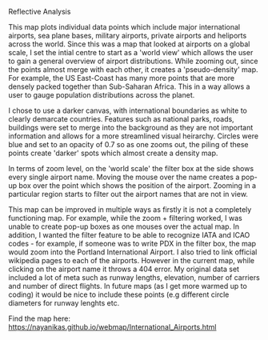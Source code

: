 Reflective Analysis 

This map plots individual data points which include major international airports, sea plane bases, military airports, private airports and heliports across the world. Since this was a map that looked at airports on a global scale, I set the intial centre to start as a 'world view' which allows the user to gain a general overview of airport distributions. While zooming out, since the points almost merge with each other, it creates a 'pseudo-density' map. For example, the US East-Coast has many more points that are more densely packed together than Sub-Saharan Africa. This in a way allows a user to gauge population distributions across the planet. 

I chose to use a darker canvas, with international boundaries as white to clearly demarcate countries. Features such as national parks, roads, buildings were set to merge into the background as they are not important information and allows for a more streamlined visual heirarchy. Circles were blue and set to an opacity of 0.7 so as one zooms out, the piling of these points create 'darker' spots which almost create a density map. 

In terms of zoom level, on the 'world scale' the filter box at the side shows every single airport name. Moving the mouse over the name creates a pop-up box over the point which shows the position of the airport. Zooming in a particular region starts to filter out the airport names that are not in view. 

This map can be improved in multiple ways as firstly it is not a completely functioning map. For example, while the zoom + filtering worked, I was unable to create pop-up boxes as one mouses over the actual map. In addition, I wanted the filter feature to be able to recognize IATA and ICAO codes - for example, if someone was to write PDX in the filter box, the map would zoom into the Portland International Airport. I also tried to link official wikipedia pages to each of the airports. However in the current map, while clicking on the airport name it throws a 404 error. My original data set included a lot of meta such as runway lengths, elevation, number of carriers and number of direct flights. In future maps (as I get more warmed up to coding) it would be nice to include these points (e.g different circle diameters for runway lenghts etc. 

Find the map here: https://nayanikas.github.io/webmap/International_Airports.html
